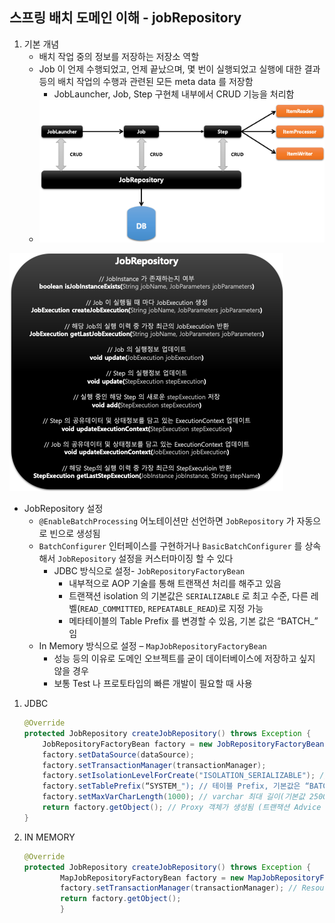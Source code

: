 ## 스프링 배치 도메인 이해 - jobRepository

1. 기본 개념
    - 배치 작업 중의 정보를 저장하는 저장소 역할
    - Job 이 언제 수행되었고, 언제 끝났으며, 몇 번이 실행되었고 실행에 대한 결과 등의 배치 작업의 수행과 관련된 모든 meta data 를 저장함
        - JobLauncher, Job, Step 구현체 내부에서 CRUD 기능을 처리함
    - <img src="../../images/job-repository.png"  alt="job-repository">

<img src="../../images/job-repository-detail.png" alt="job-repository-detail">

- JobRepository 설정
    - `@EnableBatchProcessing` 어노테이션만 선언하면 `JobRepository` 가 자동으로 빈으로 생성됨
    - `BatchConfigurer` 인터페이스를 구현하거나 `BasicBatchConfigurer` 를 상속해서 `JobRepository` 설정을 커스터마이징 할 수 있다
        - JDBC 방식으로 설정- `JobRepositoryFactoryBean`
            - 내부적으로 AOP 기술를 통해 트랜잭션 처리를 해주고 있음
            - 트랜잭션 isolation 의 기본값은 `SERIALIZABLE` 로 최고 수준, 다른 레벨(`READ_COMMITTED`, `REPEATABLE_READ`)로 지정 가능
            - 메타테이블의 Table Prefix 를 변경할 수 있음, 기본 값은 “BATCH_” 임
    - In Memory 방식으로 설정 – `MapJobRepositoryFactoryBean`
        - 성능 등의 이유로 도메인 오브젝트를 굳이 데이터베이스에 저장하고 싶지 않을 경우
        - 보통 Test 나 프로토타입의 빠른 개발이 필요할 때 사용

1. JDBC
    ```java
    @Override
    protected JobRepository createJobRepository() throws Exception {
        JobRepositoryFactoryBean factory = new JobRepositoryFactoryBean();
        factory.setDataSource(dataSource);
        factory.setTransactionManager(transactionManager);
        factory.setIsolationLevelForCreate("ISOLATION_SERIALIZABLE"); // isolation 수준, 기본값은 “ISOLATION_SERIALIZABLE”
        factory.setTablePrefix(“SYSTEM_"); // 테이블 Prefix, 기본값은 “BATCH_”, BATCH_JOB_EXECUTION 가 SYSTEM_JOB_EXECUTION 으로 변경됨
        factory.setMaxVarCharLength(1000); // varchar 최대 길이(기본값 2500)
        return factory.getObject(); // Proxy 객체가 생성됨 (트랜잭션 Advice 적용 등을 위해 AOP 기술 적용)
    }
    ```
2. IN MEMORY
    ```java
    @Override
    protected JobRepository createJobRepository() throws Exception {
            MapJobRepositoryFactoryBean factory = new MapJobRepositoryFactoryBean();
            factory.setTransactionManager(transactionManager); // ResourcelessTransactionManager 사용
            return factory.getObject();
            }
    ```
   
